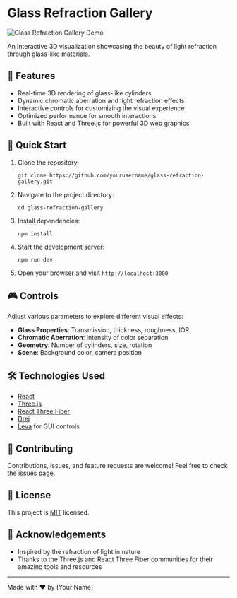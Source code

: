 # Glass Refraction Gallery

![Glass Refraction Gallery Demo](https://example.com/demo.gif)

An interactive 3D visualization showcasing the beauty of light refraction through glass-like materials.

## 🌟 Features

- Real-time 3D rendering of glass-like cylinders
- Dynamic chromatic aberration and light refraction effects
- Interactive controls for customizing the visual experience
- Optimized performance for smooth interactions
- Built with React and Three.js for powerful 3D web graphics

## 🚀 Quick Start

1. Clone the repository:
   ```
   git clone https://github.com/yourusername/glass-refraction-gallery.git
   ```

2. Navigate to the project directory:
   ```
   cd glass-refraction-gallery
   ```

3. Install dependencies:
   ```
   npm install
   ```

4. Start the development server:
   ```
   npm run dev
   ```

5. Open your browser and visit `http://localhost:3000`

## 🎮 Controls

Adjust various parameters to explore different visual effects:

- **Glass Properties**: Transmission, thickness, roughness, IOR
- **Chromatic Aberration**: Intensity of color separation
- **Geometry**: Number of cylinders, size, rotation
- **Scene**: Background color, camera position

## 🛠️ Technologies Used

- [React](https://reactjs.org/)
- [Three.js](https://threejs.org/)
- [React Three Fiber](https://docs.pmnd.rs/react-three-fiber/)
- [Drei](https://github.com/pmndrs/drei)
- [Leva](https://github.com/pmndrs/leva) for GUI controls

## 🤝 Contributing

Contributions, issues, and feature requests are welcome! Feel free to check the [issues page](https://github.com/yourusername/glass-refraction-gallery/issues).

## 📜 License

This project is [MIT](https://choosealicense.com/licenses/mit/) licensed.

## 🙏 Acknowledgements

- Inspired by the refraction of light in nature
- Thanks to the Three.js and React Three Fiber communities for their amazing tools and resources

---

Made with ❤️ by [Your Name]
